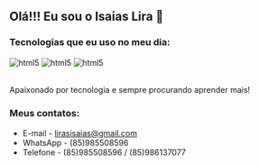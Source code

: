 ## Olá!!! Eu sou o Isaias Lira 👋



### Tecnologias que eu uso no meu dia:

<div style="display: inline_block">
    <img align="center" alt="html5" src="https://img.shields.io/badge/Python-3776AB?style=for-the-badge&logo=python&logoColor=white">
    <img align="center" alt="html5" src="https://img.shields.io/badge/Bootstrap-563D7C?style=for-the-badge&logo=bootstrap&logoColor=white">
    <img align="center" alt="html5" src="https://img.shields.io/badge/Flask-000000?style=for-the-badge&logo=flask&logoColor=white">
</div><br>

Apaixonado por tecnologia e sempre procurando aprender mais!

### Meus contatos:

- E-mail - lirasisaias@gmail.com
- WhatsApp - (85)985508596
- Telefone - (85)985508596 / (85)986137077
